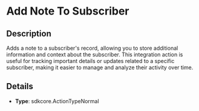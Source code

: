 
# Add Note To Subscriber

## Description

Adds a note to a subscriber's record, allowing you to store additional information and context about the subscriber. This integration action is useful for tracking important details or updates related to a specific subscriber, making it easier to manage and analyze their activity over time.

## Details

- **Type**: sdkcore.ActionTypeNormal
